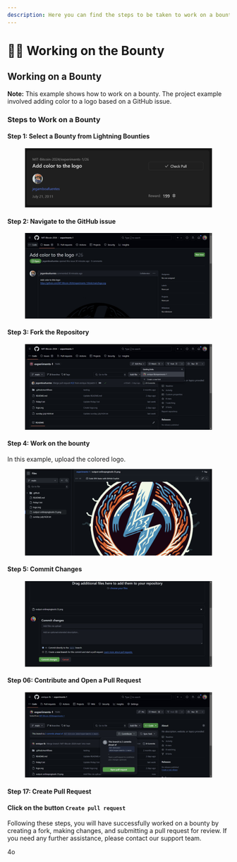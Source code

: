 ```yaml
---
description: Here you can find the steps to be taken to work on a bounty to get rewarded.
---
```


# 👩‍🏭 Working on the Bounty

## Working on a Bounty

**Note:** This example shows how to work on a bounty. The project example involved adding color to a logo based on a GitHub issue.

### Steps to Work on a Bounty

#### Step 1: Select a Bounty from Lightning Bounties

<figure><img src="../.gitbook/assets/image (9).png" alt=""><figcaption></figcaption></figure>

#### Step 2: Navigate to the GitHub issue

<figure><img src="../.gitbook/assets/image (10).png" alt=""><figcaption></figcaption></figure>

#### Step 3: Fork the Repository

<figure><img src="../.gitbook/assets/image (11).png" alt=""><figcaption></figcaption></figure>

#### Step 4: Work on the bounty

In this example, upload the colored logo.&#x20;

<figure><img src="../.gitbook/assets/image (12).png" alt=""><figcaption></figcaption></figure>

#### Step 5: Commit Changes

<figure><img src="../.gitbook/assets/image (13).png" alt=""><figcaption></figcaption></figure>

#### Step 06: Contribute and Open a Pull Request

<figure><img src="../.gitbook/assets/image.png" alt=""><figcaption></figcaption></figure>

#### Step 17: Create Pull Request

#### Click on the button `Create pull request`

Following these steps, you will have successfully worked on a bounty by creating a fork, making changes, and submitting a pull request for review. If you need any further assistance, please contact our support team.

4o
